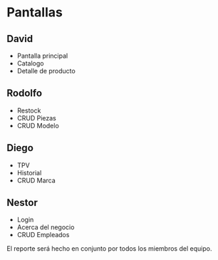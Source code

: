 # Pantallas 
## David
- Pantalla principal
- Catalogo
- Detalle de producto
## Rodolfo
- Restock
- CRUD Piezas
- CRUD Modelo
## Diego
- TPV 
- Historial
- CRUD Marca 
## Nestor
- Login
- Acerca del negocio
- CRUD Empleados

El reporte será hecho en conjunto por todos los miembros del equipo.